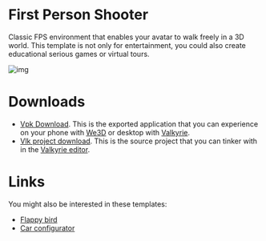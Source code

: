 # First Person Shooter
Classic FPS environment that enables your avatar to walk freely in a 3D world. This template is not only for entertainment, you could also create educational serious games or virtual tours.  

![img](https://cdn2.talansoft.com/ftp/img/www/Games-1600x1200.jpg)

# Downloads

- [Vpk Download](https://cdn2.talansoft.com/ftp/samples/FPS-Sample.vpk). This is the exported application that you can experience on your phone with [We3D](https://www.talansoft.com/vlk/downloads#we3d) or desktop with [Valkyrie](https://www.talansoft.com/vlk/downloads#vlk).
- [Vlk project download](https://cdn2.talansoft.com/ftp/samples/FPS-Sample.zip). This is the source project that you can tinker with in the [Valkyrie editor](https://www.talansoft.com/vlk/downloads#vlk).

# Links
You might also be interested in these templates:  
- [Flappy bird](https://www.talansoft.com/md/docs/VlkSamples/flappy-bird)
- [Car configurator](https://www.talansoft.com/md/docs/VlkSamples/Car-Configurator)
